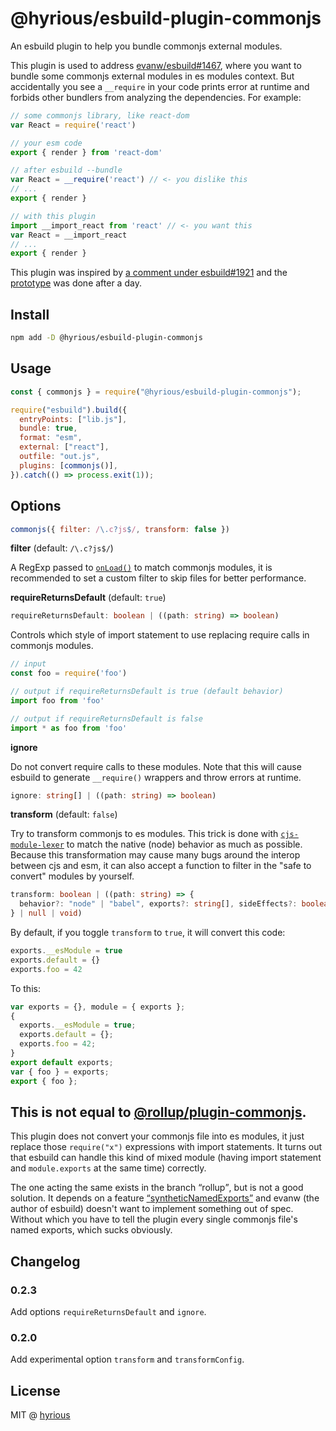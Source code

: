 # @hyrious/esbuild-plugin-commonjs

An esbuild plugin to help you bundle commonjs external modules.

This plugin is used to address [evanw/esbuild#1467][1], where you want to
bundle some commonjs external modules in es modules context. But accidentally
you see a `__require` in your code prints error at runtime and forbids
other bundlers from analyzing the dependencies. For example:

```js
// some commonjs library, like react-dom
var React = require('react')

// your esm code
export { render } from 'react-dom'

// after esbuild --bundle
var React = __require('react') // <- you dislike this
// ...
export { render }

// with this plugin
import __import_react from 'react' // <- you want this
var React = __import_react
// ...
export { render }
```

This plugin was inspired by [a comment under esbuild#1921][4]
and the [prototype][5] was done after a day.

## Install

```bash
npm add -D @hyrious/esbuild-plugin-commonjs
```

## Usage

<!-- prettier-ignore -->
```js
const { commonjs } = require("@hyrious/esbuild-plugin-commonjs");

require("esbuild").build({
  entryPoints: ["lib.js"],
  bundle: true,
  format: "esm",
  external: ["react"],
  outfile: "out.js",
  plugins: [commonjs()],
}).catch(() => process.exit(1));
```

## Options

```js
commonjs({ filter: /\.c?js$/, transform: false })
```

**filter** (default: `/\.c?js$/`)

A RegExp passed to [`onLoad()`](https://esbuild.github.io/plugins/#on-load) to
match commonjs modules, it is recommended to set a custom filter to skip files
for better performance.

**requireReturnsDefault** (default: `true`)

```ts
requireReturnsDefault: boolean | ((path: string) => boolean)
```

Controls which style of import statement to use replacing require calls in commonjs modules.

```js
// input
const foo = require('foo')

// output if requireReturnsDefault is true (default behavior)
import foo from 'foo'

// output if requireReturnsDefault is false
import * as foo from 'foo'
```

**ignore**

Do not convert require calls to these modules. Note that this will cause esbuild
to generate `__require()` wrappers and throw errors at runtime.

```ts
ignore: string[] | ((path: string) => boolean)
```

**transform** (default: `false`)

Try to transform commonjs to es modules. This trick is done with [`cjs-module-lexer`](https://github.com/nodejs/cjs-module-lexer)
to match the native (node) behavior as much as possible. Because this
transformation may cause many bugs around the interop between cjs and esm,
it can also accept a function to filter in the "safe to convert" modules by yourself.

```ts
transform: boolean | ((path: string) => {
  behavior?: "node" | "babel", exports?: string[], sideEffects?: boolean
} | null | void)
```

By default, if you toggle `transform` to `true`, it will convert this code:

```js
exports.__esModule = true
exports.default = {}
exports.foo = 42
```

To this:

<!-- prettier-ignore -->
```js
var exports = {}, module = { exports };
{
  exports.__esModule = true;
  exports.default = {};
  exports.foo = 42;
}
export default exports;
var { foo } = exports;
export { foo };
```

## This is not equal to [@rollup/plugin-commonjs][2].

This plugin does not convert your commonjs file into es modules, it just
replace those `require("x")` expressions with import statements. It turns out
that esbuild can handle this kind of mixed module (having import statement and
`module.exports` at the same time) correctly.

The one acting the same exists in the branch <q>rollup</q>, but is not a good
solution. It depends on a feature [<q>syntheticNamedExports</q>][3] and evanw
(the author of esbuild) doesn't want to implement something out of spec.
Without which you have to tell the plugin every single commonjs file's named
exports, which sucks obviously.

## Changelog

### 0.2.3

Add options `requireReturnsDefault` and `ignore`.

### 0.2.0

Add experimental option `transform` and `transformConfig`.

## License

MIT @ [hyrious](https://github.com/hyrious)

[1]: https://github.com/evanw/esbuild/issues/1467
[2]: https://github.com/rollup/plugins/blob/master/packages/commonjs
[3]: https://github.com/evanw/esbuild/issues/1919
[4]: https://github.com/evanw/esbuild/issues/1921#issuecomment-1010490128
[5]: https://gist.github.com/hyrious/7120a56c593937457c0811443563e017
